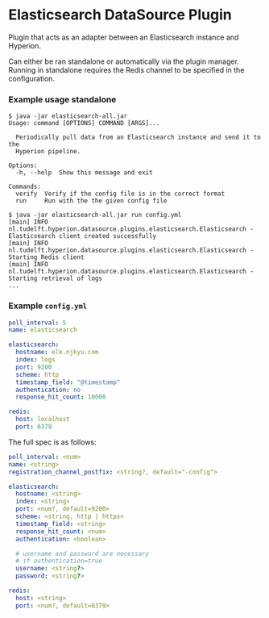 # Elasticsearch DataSource Plugin

Plugin that acts as an adapter between an Elasticsearch instance and Hyperion.  

Can either be ran standalone or automatically via the plugin manager.  
Running in standalone requires the Redis channel to be specified in the configuration.

### Example usage standalone

```
$ java -jar elasticsearch-all.jar                                                     
Usage: command [OPTIONS] COMMAND [ARGS]...

  Periodically pull data from an Elasticsearch instance and send it to the
  Hyperion pipeline.

Options:
  -h, --help  Show this message and exit

Commands:
  verify  Verify if the config file is in the correct format
  run     Run with the the given config file

$ java -jar elasticsearch-all.jar run config.yml
[main] INFO nl.tudelft.hyperion.datasource.plugins.elasticsearch.Elasticsearch - Elasticsearch client created successfully
[main] INFO nl.tudelft.hyperion.datasource.plugins.elasticsearch.Elasticsearch - Starting Redis client
[main] INFO nl.tudelft.hyperion.datasource.plugins.elasticsearch.Elasticsearch - Starting retrieval of logs
...
```

### Example `config.yml`

```yaml
poll_interval: 5
name: elasticsearch

elasticsearch:
  hostname: elk.njkyu.com
  index: logs
  port: 9200
  scheme: http
  timestamp_field: "@timestamp"
  authentication: no
  response_hit_count: 10000

redis:
  host: localhost
  port: 6379
``` 

The full spec is as follows:

```yaml
poll_interval: <num>
name: <string>
registration_channel_postfix: <string?, default="-config">

elasticsearch:
  hostname: <string>
  index: <string>
  port: <num?, default=9200>
  scheme: <string, http | https>
  timestamp_field: <string>
  response_hit_count: <num>
  authentication: <boolean>

  # username and password are necessary
  # if authentication=true
  username: <string?>
  password: <string?>

redis:
  host: <string>
  port: <num?, default=6379>
``` 
